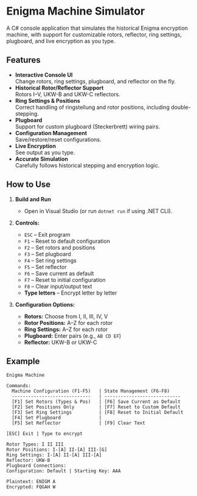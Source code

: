 # Enigma Machine Simulator

A C# console application that simulates the historical Enigma encryption machine, with support for customizable rotors, reflector, ring settings, plugboard, and live encryption as you type.

## Features

- **Interactive Console UI**  
  Change rotors, ring settings, plugboard, and reflector on the fly.
- **Historical Rotor/Reflector Support**  
  Rotors I–V, UKW-B and UKW-C reflectors.
- **Ring Settings & Positions**  
  Correct handling of ringstellung and rotor positions, including double-stepping.
- **Plugboard**  
  Support for custom plugboard (Steckerbrett) wiring pairs.
- **Configuration Management**  
  Save/restore/reset configurations.
- **Live Encryption**  
  See output as you type.
- **Accurate Simulation**  
  Carefully follows historical stepping and encryption logic.

## How to Use

1. **Build and Run**  
   - Open in Visual Studio (or run `dotnet run` if using .NET CLI).

2. **Controls:**  
   - `ESC` – Exit program  
   - `F1` – Reset to default configuration  
   - `F2` – Set rotors and positions  
   - `F3` – Set plugboard  
   - `F4` – Set ring settings  
   - `F5` – Set reflector  
   - `F6` – Save current as default  
   - `F7` – Reset to initial configuration  
   - `F8` – Clear input/output text  
   - **Type letters** – Encrypt letter by letter

3. **Configuration Options:**  
   - **Rotors:** Choose from I, II, III, IV, V  
   - **Rotor Positions:** A–Z for each rotor  
   - **Ring Settings:** A–Z for each rotor  
   - **Plugboard:** Enter pairs (e.g., `AB CD EF`)  
   - **Reflector:** UKW-B or UKW-C

## Example
```
Enigma Machine

Commands:
  Machine Configuration (F1-F5)   | State Management (F6-F8)
  -----------------------------   | ----------------------------
  [F1] Set Rotors (Types & Pos)   | [F6] Save Current as Default
  [F2] Set Positions Only         | [F7] Reset to Custom Default
  [F3] Set Ring Settings          | [F8] Reset to Initial Default
  [F4] Set Plugboard              |
  [F5] Set Reflector              | [F9] Clear Text 

[ESC] Exit | Type to encrypt

Rotor Types: I II III
Rotor Positions: I-[A] II-[A] III-[G]
Ring Settings: I-[A] II-[A] III-[A]
Reflector: UKW-B
Plugboard Connections:
Configuration: Default | Starting Key: AAA

Plaintext: ENIGM A
Encrypted: FQGAH W
```

